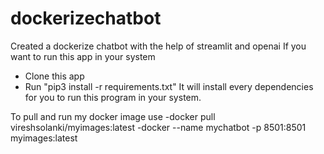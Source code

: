 # dockerizechatbot
Created a dockerize chatbot with the help of streamlit and openai
If you want to run this app in your system 
- Clone this app
- Run "pip3 install -r requirements.txt"
It will install every dependencies for you to run this program in your system.

To pull and run my docker image use 
-docker pull vireshsolanki/myimages:latest
-docker --name mychatbot -p 8501:8501 myimages:latest
